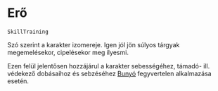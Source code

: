 # Erő

`SkillTraining`

Szó szerint a karakter izomereje. Igen jól jön súlyos tárgyak megemelésekor, cipelésekor meg ilyesmi.

Ezen felül jelentősen hozzájárul a karakter sebességéhez, támadó- ill. védekező dobásaihoz és sebzéséhez [Bunyó](skill:brawling) fegyvertelen alkalmazása esetén.